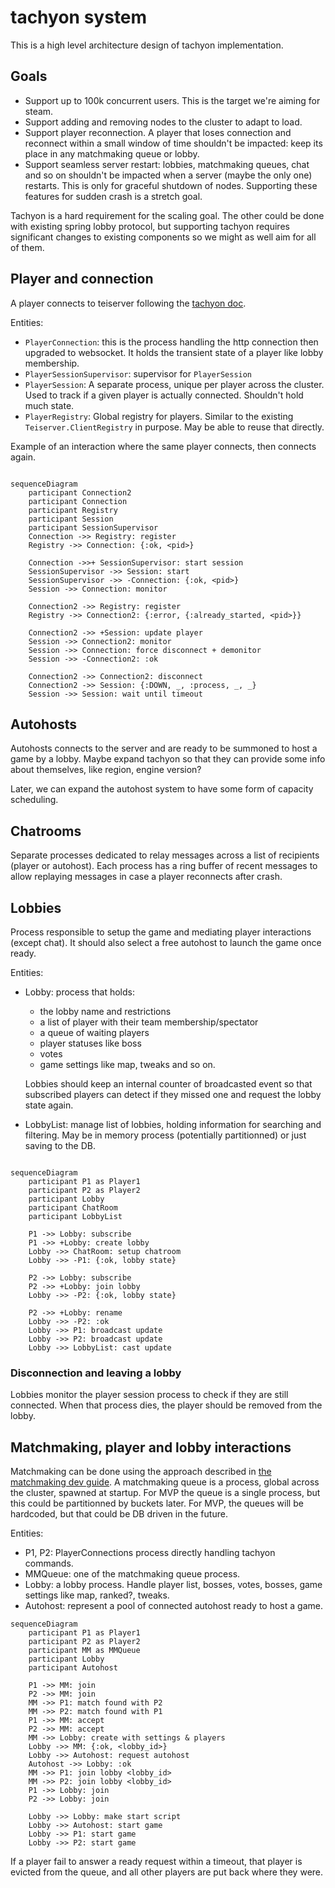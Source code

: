 # tachyon system

This is a high level architecture design of tachyon implementation.

## Goals

* Support up to 100k concurrent users. This is the target we're aiming for steam.
* Support adding and removing nodes to the cluster to adapt to load.
* Support player reconnection. A player that loses connection and reconnect
  within a small window of time shouldn't be impacted: keep its place in any
  matchmaking queue or lobby.
* Support seamless server restart: lobbies, matchmaking queues, chat and so on
  shouldn't be impacted when a server (maybe the only one) restarts.
  This is only for graceful shutdown of nodes. Supporting these features
  for sudden crash is a stretch goal.

Tachyon is a hard requirement for the scaling goal. The other could be done
with existing spring lobby protocol, but supporting tachyon requires significant
changes to existing components so we might as well aim for all of them.

## Player and connection

A player connects to teiserver following the [tachyon doc](https://github.com/beyond-all-reason/tachyon/blob/master/docs/connection.md).

Entities:

* `PlayerConnection`: this is the process handling the http connection then upgraded
  to websocket. It holds the transient state of a player like lobby membership.
* `PlayerSessionSupervisor`: supervisor for `PlayerSession`
* `PlayerSession`: A separate process, unique per player across the cluster.
  Used to track if a given player is actually connected. Shouldn't hold much state.
* `PlayerRegistry`: Global registry for players. Similar to the existing
  `Teiserver.ClientRegistry` in purpose. May be able to reuse that directly.

Example of an interaction where the same player connects, then connects again.

```mermaid

sequenceDiagram
    participant Connection2
    participant Connection
    participant Registry
    participant Session
    participant SessionSupervisor
    Connection ->> Registry: register
    Registry ->> Connection: {:ok, <pid>}

    Connection ->>+ SessionSupervisor: start session
    SessionSupervisor ->> Session: start
    SessionSupervisor ->> -Connection: {:ok, <pid>}
    Session ->> Connection: monitor

    Connection2 ->> Registry: register
    Registry ->> Connection2: {:error, {:already_started, <pid>}}

    Connection2 ->> +Session: update player
    Session ->> Connection2: monitor
    Session ->> Connection: force disconnect + demonitor
    Session ->> -Connection2: :ok

    Connection2 ->> Connection2: disconnect
    Connection2 ->> Session: {:DOWN, _, :process, _, _}
    Session ->> Session: wait until timeout
```

## Autohosts

Autohosts connects to the server and are ready to be summoned to host a game by a lobby.
Maybe expand tachyon so that they can provide some info about themselves, like region, engine version?

Later, we can expand the autohost system to have some form of capacity scheduling.

## Chatrooms
Separate processes dedicated to relay messages across a list of recipients (player or autohost).
Each process has a ring buffer of recent messages to allow replaying messages in case a player
reconnects after crash.


## Lobbies

Process responsible to setup the game and mediating player interactions (except chat).
It should also select a free autohost to launch the game once ready.

Entities:
* Lobby: process that holds:
  * the lobby name and restrictions
  * a list of player with their team membership/spectator
  * a queue of waiting players
  * player statuses like boss
  * votes
  * game settings like map, tweaks and so on.

  Lobbies should keep an internal counter of broadcasted event so that subscribed
  players can detect if they missed one and request the lobby state again.

* LobbyList: manage list of lobbies, holding information for searching and filtering.
  May be in memory process (potentially partitionned) or just saving to the DB.


```mermaid

sequenceDiagram
    participant P1 as Player1
    participant P2 as Player2
    participant Lobby
    participant ChatRoom
    participant LobbyList

    P1 ->> Lobby: subscribe
    P1 ->> +Lobby: create lobby
    Lobby ->> ChatRoom: setup chatroom
    Lobby ->> -P1: {:ok, lobby state}

    P2 ->> Lobby: subscribe
    P2 ->> +Lobby: join lobby
    Lobby ->> -P2: {:ok, lobby state}

    P2 ->> +Lobby: rename
    Lobby ->> -P2: :ok
    Lobby ->> P1: broadcast update
    Lobby ->> P2: broadcast update
    Lobby ->> LobbyList: cast update

```

### Disconnection and leaving a lobby

Lobbies monitor the player session process to check if they are still connected.
When that process dies, the player should be removed from the lobby.




## Matchmaking, player and lobby interactions

Matchmaking can be done using the approach described in [the matchmaking dev guide](./matchmaking.md).
A matchmaking queue is a process, global across the cluster, spawned at startup.
For MVP the queue is a single process, but this could be partitionned by buckets later.
For MVP, the queues will be hardcoded, but that could be DB driven in the future.

Entities:
* P1, P2: PlayerConnections process directly handling tachyon commands.
* MMQueue: one of the matchmaking queue process.
* Lobby: a lobby process. Handle player list, bosses, votes, bosses, game settings like map, ranked?, tweaks.
* Autohost: represent a pool of connected autohost ready to host a game.

```mermaid
sequenceDiagram
    participant P1 as Player1
    participant P2 as Player2
    participant MM as MMQueue
    participant Lobby
    participant Autohost

    P1 ->> MM: join
    P2 ->> MM: join
    MM ->> P1: match found with P2
    MM ->> P2: match found with P1
    P1 ->> MM: accept
    P2 ->> MM: accept
    MM ->> Lobby: create with settings & players
    Lobby ->> MM: {:ok, <lobby_id>}
    Lobby ->> Autohost: request autohost
    Autohost ->> Lobby: :ok
    MM ->> P1: join lobby <lobby_id>
    MM ->> P2: join lobby <lobby_id>
    P1 ->> Lobby: join
    P2 ->> Lobby: join

    Lobby ->> Lobby: make start script
    Lobby ->> Autohost: start game
    Lobby ->> P1: start game
    Lobby ->> P2: start game
```

If a player fail to answer a ready request within a timeout, that player is
evicted from the queue, and all other players are put back where they were.



